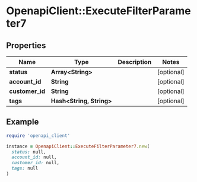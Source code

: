 # OpenapiClient::ExecuteFilterParameter7

## Properties

| Name | Type | Description | Notes |
| ---- | ---- | ----------- | ----- |
| **status** | **Array&lt;String&gt;** |  | [optional] |
| **account_id** | **String** |  | [optional] |
| **customer_id** | **String** |  | [optional] |
| **tags** | **Hash&lt;String, String&gt;** |  | [optional] |

## Example

```ruby
require 'openapi_client'

instance = OpenapiClient::ExecuteFilterParameter7.new(
  status: null,
  account_id: null,
  customer_id: null,
  tags: null
)
```

